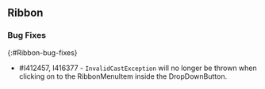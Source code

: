 ## Ribbon

### Bug Fixes
{:#Ribbon-bug-fixes}

* \#I412457, I416377 - `InvalidCastException` will no longer be thrown when clicking on to the RibbonMenuItem inside the DropDownButton.